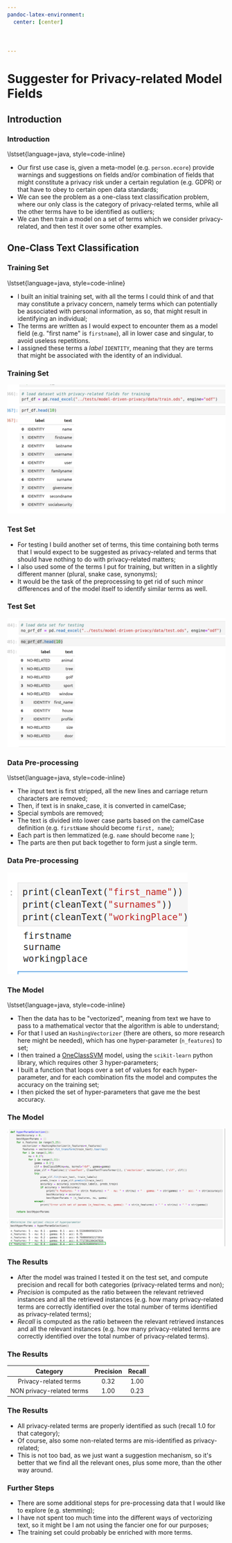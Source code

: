 ```yaml
---
pandoc-latex-environment:
  center: [center]



---
```


# Suggester for Privacy-related Model Fields

## Introduction

### Introduction

\lstset{language=java, style=code-inline}

+ Our first use case is, given a meta-model (e.g. `person.ecore`) provide warnings and suggestions on fields and/or combination of fields that might constitute a privacy risk under a certain regulation (e.g. GDPR) or that have to obey to certain open data standards;
+ We can see the problem as a one-class text classification problem, where our only class is the category of privacy-related terms, while all the other terms have to be identified as outliers;
+ We can then train a model on a set of terms which we consider privacy-related, and then test it over some other examples.

## One-Class Text Classification

### Training Set

\lstset{language=java, style=code-inline}

+ I built an initial training set, with all the terms I could think of and that may constitute a privacy concern, namely terms which can potentially be associated with personal information, as so, that might result in identifying an individual;
+ The terms are written as I would expect to encounter them as a model field (e.g. "first name" is `firstname`), all in lower case and singular, to avoid useless repetitions.
+ I assigned these terms a *label* `IDENTITY`, meaning that they are terms that might be associated with the identity of an individual.

### Training Set

![](./images/OneClassTextClassificationTrainSet.png)

### Test Set

+ For testing I build another set of terms, this time containing both terms that I would expect to be suggested as privacy-related and terms that should have nothing to do with privacy-related matters;
+ I also used some of the terms I put for training, but written in a slightly different manner (plural, snake case, synonyms);
+ It would be the task of the preprocessing to get rid of such minor differences and of the model itself to identify similar terms as well.

### Test Set

![](./images/OneClassTextClassificationTestSet.png)

### Data Pre-processing

\lstset{language=java, style=code-inline}

+ The input text is first stripped, all the new lines and carriage return characters are removed;
+ Then, if text is in snake_case, it is converted in camelCase;
+ Special symbols are removed;
+ The text is divided into lower case parts based on the camelCase definition (e.g. `firstName` should become `first, name`);
+ Each part is then lemmatized (e.g. `name` should become `name` );
+ The parts are then put back together to form just a single term.

### Data Pre-processing

![](./images/OneClassTextClassificationDataPreProcess.png)

### The Model

\lstset{language=java, style=code-inline}

+ Then the data has to be "vectorized", meaning from text we have to pass to a mathematical vector that the algorithm is able to understand;
+ For that I used an `HashingVectorizer` (there are others, so more research here might be needed), which has one hyper-parameter (`n_features`) to set;
+ I then trained a [OneClassSVM](https://scikit-learn.org/stable/modules/generated/sklearn.svm.OneClassSVM.html) model, using the `scikit-learn` python library, which requires other 3 hyper-parameters;
+ I built a function that loops over a set of values for each hyper-parameter, and for each combination fits the model and computes the accuracy on the training set;
+ I then picked the set of hyper-parameters that gave me the best accuracy.

### The Model

![](./images/OneClassTextClassificationHyperParams.png)

### The Results

+ After the model was trained I tested it on the test set, and compute precision and recall for both categories (privacy-related terms and non);
+ *Precision* is computed as the ratio between the relevant retrieved instances and all the retrieved instances (e.g. how many privacy-related terms are correctly identified over the total number of terms identified as privacy-related terms);
+ *Recall* is computed as the ratio between the relevant retrieved instances and all the relevant instances (e.g. how many privacy-related terms are correctly identified over the total number of privacy-related terms).

### The Results

|         Category          | Precision | Recall |
| :-----------------------: | :-------: | :----: |
|   Privacy-related terms   |   0.32    |  1.00  |
| NON privacy-related terms |   1.00    |  0.23  |

### The Results

+ All privacy-related terms are properly identified as such (recall 1.0 for that category);
+ Of course, also some non-related terms are mis-identified as privacy-related;
+ This is not too bad, as we just want a suggestion mechanism, so it's better that we find all the relevant ones, plus some more, than the other way around.

### Further Steps

+ There are some additional steps for pre-processing data that I would like to explore (e.g. stemming);
+ I have not spent too much time into the different ways of vectorizing text, so it might be I am not using the fancier one for our purposes;
+ The training set could probably be enriched with more terms.